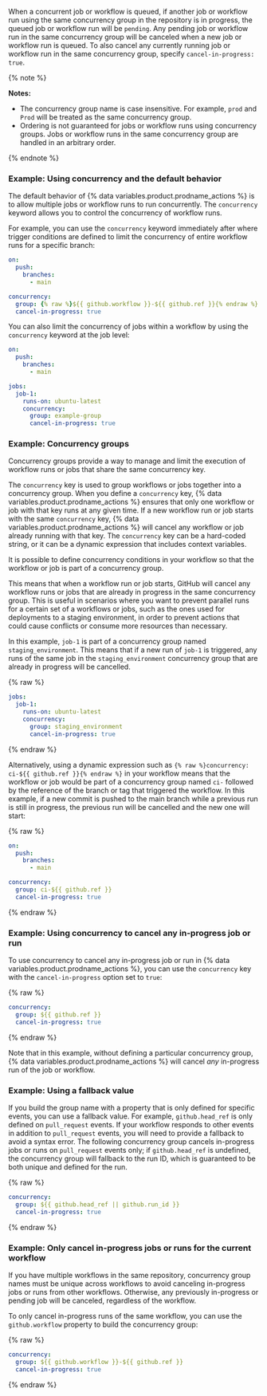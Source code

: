 When a concurrent job or workflow is queued, if another job or workflow run using the same concurrency group in the repository is in progress, the queued job or workflow run will be `pending`. Any pending job or workflow run in the same concurrency group will be canceled when a new job or workflow run is queued. To also cancel any currently running job or workflow run in the same concurrency group, specify `cancel-in-progress: true`.

{% note %}

**Notes:**

- The concurrency group name is case insensitive. For example, `prod` and `Prod` will be treated as the same concurrency group.
- Ordering is not guaranteed for jobs or workflow runs using concurrency groups. Jobs or workflow runs in the same concurrency group are handled in an arbitrary order.

{% endnote %}

### Example: Using concurrency and the default behavior

The default behavior of {% data variables.product.prodname_actions %} is to allow multiple jobs or workflow runs to run concurrently. The `concurrency` keyword allows you to control the concurrency of workflow runs.

For example, you can use the `concurrency` keyword immediately after where trigger conditions are defined to limit the concurrency of entire workflow runs for a specific branch:

```yaml
on:
  push:
    branches:
      - main

concurrency:
  group: {% raw %}${{ github.workflow }}-${{ github.ref }}{% endraw %}
  cancel-in-progress: true
```

You can also limit the concurrency of jobs within a workflow by using the `concurrency` keyword at the job level:

```yaml
on:
  push:
    branches:
      - main

jobs:
  job-1:
    runs-on: ubuntu-latest
    concurrency:
      group: example-group
      cancel-in-progress: true
```

### Example: Concurrency groups

Concurrency groups provide a way to manage and limit the execution of workflow runs or jobs that share the same concurrency key.

The `concurrency` key is used to group workflows or jobs together into a concurrency group. When you define a `concurrency` key, {% data variables.product.prodname_actions %} ensures that only one workflow or job with that key runs at any given time. If a new workflow run or job starts with the same `concurrency` key, {% data variables.product.prodname_actions %} will cancel any workflow or job already running with that key. The `concurrency` key can be a hard-coded string, or it can be a dynamic expression that includes context variables.

It is possible to define concurrency conditions in your workflow so that the workflow or job is part of a concurrency group.

This means that when a workflow run or job starts, GitHub will cancel any workflow runs or jobs that are already in progress in the same concurrency group. This is useful in scenarios where you want to prevent parallel runs for a certain set of a workflows or jobs, such as the ones used for deployments to a staging environment, in order to prevent actions that could cause conflicts or consume more resources than necessary.

In this example, `job-1` is part of a concurrency group named `staging_environment`. This means that if a new run of `job-1` is triggered, any runs of the same job in the `staging_environment` concurrency group that are already in progress will be cancelled.

{% raw %}

```yaml
jobs:
  job-1:
    runs-on: ubuntu-latest
    concurrency:
      group: staging_environment
      cancel-in-progress: true
```

{% endraw %}

Alternatively, using a dynamic expression such as `{% raw %}concurrency: ci-${{ github.ref }}{% endraw %}` in your workflow means that the workflow or job would be part of a concurrency group named `ci-` followed by the reference of the branch or tag that triggered the workflow. In this example, if a new commit is pushed to the main branch while a previous run is still in progress, the previous run will be cancelled and the new one will start:

{% raw %}

```yaml
on:
  push:
    branches:
      - main

concurrency:
  group: ci-${{ github.ref }}
  cancel-in-progress: true
```

{% endraw %}

### Example: Using concurrency to cancel any in-progress job or run

To use concurrency to cancel any in-progress job or run in {% data variables.product.prodname_actions %}, you can use the `concurrency` key with the `cancel-in-progress` option set to `true`:

{% raw %}

```yaml
concurrency:
  group: ${{ github.ref }}
  cancel-in-progress: true
```

{% endraw %}

Note that in this example, without defining a particular concurrency group, {% data variables.product.prodname_actions %} will cancel _any_ in-progress run of the job or workflow.

### Example: Using a fallback value

If you build the group name with a property that is only defined for specific events, you can use a fallback value. For example, `github.head_ref` is only defined on `pull_request` events. If your workflow responds to other events in addition to `pull_request` events, you will need to provide a fallback to avoid a syntax error. The following concurrency group cancels in-progress jobs or runs on `pull_request` events only; if `github.head_ref` is undefined, the concurrency group will fallback to the run ID, which is guaranteed to be both unique and defined for the run.

{% raw %}

```yaml
concurrency:
  group: ${{ github.head_ref || github.run_id }}
  cancel-in-progress: true
```

{% endraw %}

### Example: Only cancel in-progress jobs or runs for the current workflow

 If you have multiple workflows in the same repository, concurrency group names must be unique across workflows to avoid canceling in-progress jobs or runs from other workflows. Otherwise, any previously in-progress or pending job will be canceled, regardless of the workflow.

To only cancel in-progress runs of the same workflow, you can use the `github.workflow` property to build the concurrency group:

{% raw %}

```yaml
concurrency:
  group: ${{ github.workflow }}-${{ github.ref }}
  cancel-in-progress: true
```

{% endraw %}
